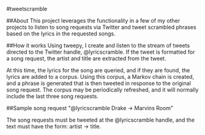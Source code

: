 #tweetscramble

##About
This project leverages the functionality in a few of my other projects to listen to
song requests via Twitter and tweet scrambled phrases based on the lyrics in the
requested songs.

##How it works
Using tweepy, I create and listen to the stream of tweets directed to the Twitter
handle, @lyricscramble. If the tweet is formatted for a song request, the artist
and title are extracted from the tweet.

At this time, the lyrics for the song are queried, and if they are found, the lyrics
are added to a corpus. Using this corpus, a Markov chain is created, and a phrase
is generated that is then tweeted in response to the original song request. The corpus
may be periodically refreshed, and it will normally include the last three song requests.

##Sample song request
"@lyricscramble Drake -> Marvins Room"

The song requests must be tweeted at the @lyricscramble handle, and the text must have the
form: artist -> title.
